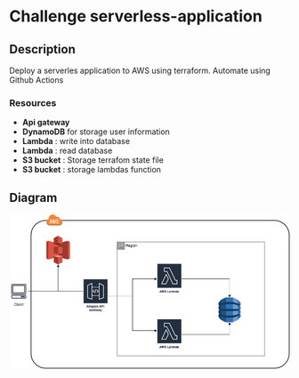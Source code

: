 # Challenge serverless-application

## Description
Deploy a serverles application to AWS using terraform. Automate using Github Actions

### Resources
- **Api gateway**
- **DynamoDB** for storage user information
- **Lambda** : write into database
- **Lambda** : read database
- **S3 bucket** : Storage terrafom state file
- **S3 bucket** : storage lambdas function

## Diagram
![Diagram](Diagram.png)
